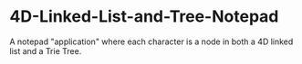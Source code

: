 # 4D-Linked-List-and-Tree-Notepad
A notepad "application" where each character is a node in both a 4D linked list and a Trie Tree.
